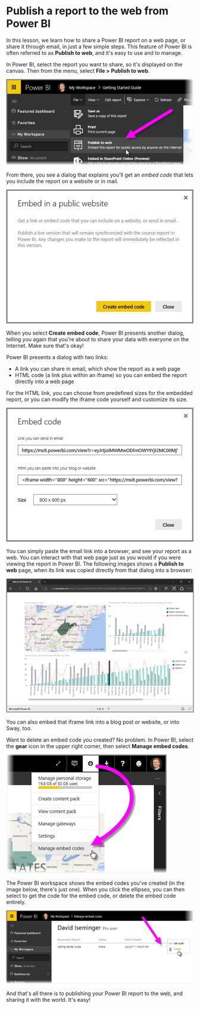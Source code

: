 <properties
   pageTitle="Publish to web"
   description="Publish to web - publish a report to the web so you can share it with everyone"
   services="powerbi"
   documentationCenter=""
   authors="davidiseminger"
   manager="ericre"
   backup=""
   editor=""
   tags=""
   qualityFocus="no"
   qualityDate=""
   featuredVideoId="jNPOaLP9hlc"
   featuredVideoThumb=""
   courseDuration="5m"/>

<tags
   ms.service="powerbi"
   ms.devlang="NA"
   ms.topic="get-started-article"
   ms.tgt_pltfrm="NA"
   ms.workload="powerbi"
   ms.date="03/02/2017"
   ms.author="davidi"/>

# Publish a report to the web from Power BI

In this lesson, we learn how to share a Power BI report on a web page, or share it through email, in just a few simple steps. This feature of Power BI is often referred to as **Publish to web**, and it's easy to use and to manage.

In Power BI, select the report you want to share, so it's displayed on the canvas. Then from the menu, select **File > Publish to web**.

![](media/powerbi-learning-6-6-publish-to-web/6-6_1a.png)

From there, you see a dialog that explains you'll get an *embed code* that lets you include the report on a website or in mail.

![](media/powerbi-learning-6-6-publish-to-web/6-6_2.png)

When you select **Create embed code**, Power BI presents another dialog, telling you again that you're about to share your data with everyone on the Internet. Make sure that's okay!

Power BI presents a dialog with two links:

-   A link you can share in email, which show the report as a web page
-   HTML code (a link plus within an iframe) so you can embed the report directly into a web page

For the HTML link, you can choose from predefined sizes for the embedded report, or you can modify the iframe code yourself and customize its size.

![](media/powerbi-learning-6-6-publish-to-web/6-6_3.png)

You can simply paste the email link into a browser, and see your report as a web. You can interact with that web page just as you would if you were viewing the report in Power BI. The following images shows a **Publish to web** page, when its link was copied directly from that dialog into a browser:

![](media/powerbi-learning-6-6-publish-to-web/6-6_4.png)

You can also embed that iframe link into a blog post or website, or into Sway, too.

Want to delete an embed code you created? No problem. In Power BI, select the **gear** icon in the upper right corner, then select **Manage embed codes**.

![](media/powerbi-learning-6-6-publish-to-web/6-6_5.png)

The Power BI workspace shows the embed codes you've created (in the image below, there's just one). When you click the ellipses, you can then select to get the code for the embed code, or delete the embed code entirely.

![](media/powerbi-learning-6-6-publish-to-web/6-6_6.png)

And that's all there is to publishing your Power BI report to the web, and sharing it with the world. It's easy!
